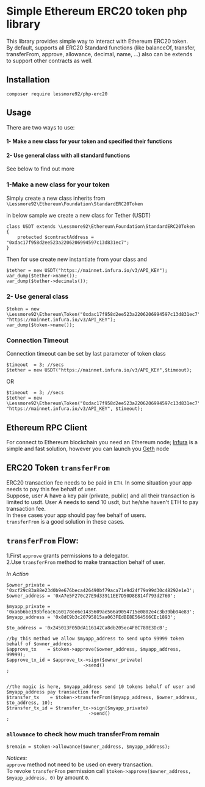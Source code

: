 # Simple Ethereum ERC20 token php library

This library provides simple way to interact with Ethereum ERC20 token.  
By default, supports all ERC20 Standard functions (like balanceOf, transfer, transferFrom, approve, allowance, decimal, name, ...) also can be extends to support other contracts as well.

## Installation
`composer require lessmore92/php-erc20`

## Usage
There are two ways to use:
#### 1- Make a new class for your token and specified their functions
#### 2- Use general class with all standard functions

See below to find out more


### 1-Make a new class for your token
Simply create a new class inherits from `\Lessmore92\Ethereum\Foundation\StandardERC20Token`

in below sample we create a new class for Tether (USDT)
```
class USDT extends \Lessmore92\Ethereum\Foundation\StandardERC20Token 
{
    protected $contractAddress = "0xdac17f958d2ee523a2206206994597c13d831ec7";  
}
```
Then for use create new instantiate from your class and

```
$tether = new USDT("https://mainnet.infura.io/v3/API_KEY");
var_dump($tether->name());
var_dump($tether->decimals());
```

### 2- Use general class

```
$token = new \Lessmore92\Ethereum\Token("0xdac17f958d2ee523a2206206994597c13d831ec7", "https://mainnet.infura.io/v3/API_KEY");
var_dump($token->name());
```


### Connection Timeout

Connection timeout can be set by last parameter of token class

```
$timeout  = 3; //secs
$tether = new USDT("https://mainnet.infura.io/v3/API_KEY",$timeout);
```
OR
```
$timeout  = 3; //secs
$tether = new \Lessmore92\Ethereum\Token("0xdac17f958d2ee523a2206206994597c13d831ec7", "https://mainnet.infura.io/v3/API_KEY", $timeout);
```

## Ethereum RPC Client
For connect to Ethereum blockchain you need an Ethereum node; [Infura](https://infura.io/) is a simple and fast solution, however you can launch you [Geth](https://geth.ethereum.org/) node


## ERC20 Token `transferFrom`
ERC20 transaction fee needs to be paid in `ETH`. In some situation your app needs to pay this fee behalf of user.  
Suppose, user A have a key pair (private, public) and all their transaction is limited to usdt. User A needs to send 10 usdt, but he/she haven't ETH to pay transaction fee.  
In these cases your app should pay fee behalf of users.      
`transferFrom` is a good solution in these cases.


## `transferFrom` Flow:
1.First `approve` grants permissions to a delegator.  
2.Use `transferFrom` method to make transaction behalf of user. 

*In Action*
```
$owner_private = '0xcf29c83a88e23d0b9e676beca426490bf79aca71e9d24f79a99d30c48292e1e3';
$owner_address = '0xA7e5F270c27E9d33911EE7D50D8E814f793d2760';

$myapp_private = '0xa6b6be193bfeac6160178ee6e1435609ae566a9054715e0802e4c3b39bb94e83';
$myapp_address = '0x8dC9b3c20795815aa063FEdBE8E564566CEc1893';

$to_address = '0x245013F05DdA116142Ca8db205ec4F8C780E3DcB';

//by this method we allow $myapp_address to send upto 99999 token behalf of $owner_address
$approve_tx    = $token->approve($owner_address, $myapp_address, 99999);
$approve_tx_id = $approve_tx->sign($owner_private)
                            ->send()
;


//the magic is here, $myapp_address send 10 tokens behalf of user and $myapp_address pay transaction fee
$transfer_tx    = $token->transferFrom($myapp_address, $owner_address, $to_address, 10);
$transfer_tx_id = $transfer_tx->sign($myapp_private)
                              ->send()
;

```

### `allowance` to check how much transferFrom remain

`$remain = $token->allowance($owner_address, $myapp_address);`

*Notices:*  
`approve` method not need to be used on every transaction.  
To revoke `transferFrom` permission call `$token->approve($owner_address, $myapp_address, 0)` by amount `0`.  
